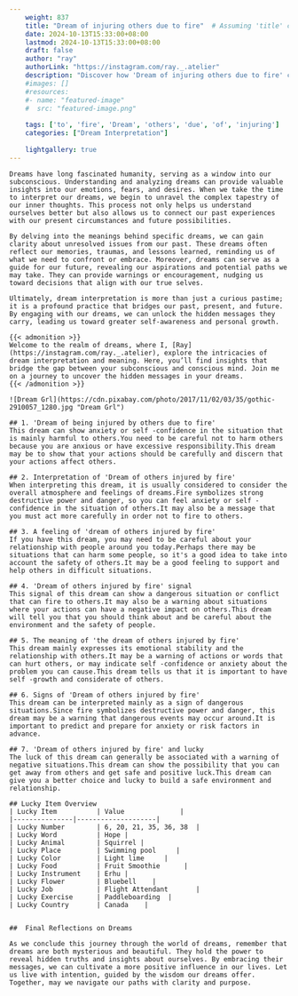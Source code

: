 ```yaml
---
    weight: 837
    title: "Dream of injuring others due to fire"  # Assuming 'title' column exists
    date: 2024-10-13T15:33:00+08:00
    lastmod: 2024-10-13T15:33:00+08:00
    draft: false
    author: "ray"
    authorLink: "https://instagram.com/ray._.atelier"
    description: "Discover how 'Dream of injuring others due to fire' can interpret your future and uncover its significant meanings in your life."
    #images: []
    #resources:
    #- name: "featured-image"
    #  src: "featured-image.png"
    
    tags: ['to', 'fire', 'Dream', 'others', 'due', 'of', 'injuring']
    categories: ["Dream Interpretation"]
    
    lightgallery: true
---
```

    
    Dreams have long fascinated humanity, serving as a window into our subconscious. Understanding and analyzing dreams can provide valuable insights into our emotions, fears, and desires. When we take the time to interpret our dreams, we begin to unravel the complex tapestry of our inner thoughts. This process not only helps us understand ourselves better but also allows us to connect our past experiences with our present circumstances and future possibilities.
    
    By delving into the meanings behind specific dreams, we can gain clarity about unresolved issues from our past. These dreams often reflect our memories, traumas, and lessons learned, reminding us of what we need to confront or embrace. Moreover, dreams can serve as a guide for our future, revealing our aspirations and potential paths we may take. They can provide warnings or encouragement, nudging us toward decisions that align with our true selves.
    
    Ultimately, dream interpretation is more than just a curious pastime; it is a profound practice that bridges our past, present, and future. By engaging with our dreams, we can unlock the hidden messages they carry, leading us toward greater self-awareness and personal growth.
    
    {{< admonition >}}
    Welcome to the realm of dreams, where I, [Ray](https://instagram.com/ray._.atelier), explore the intricacies of dream interpretation and meaning. Here, you’ll find insights that bridge the gap between your subconscious and conscious mind. Join me on a journey to uncover the hidden messages in your dreams.
    {{< /admonition >}}
    
    ![Dream Grl](https://cdn.pixabay.com/photo/2017/11/02/03/35/gothic-2910057_1280.jpg "Dream Grl")
    
    ## 1. 'Dream of being injured by others due to fire'
    This dream can show anxiety or self -confidence in the situation that is mainly harmful to others.You need to be careful not to harm others because you are anxious or have excessive responsibility.This dream may be to show that your actions should be carefully and discern that your actions affect others.
    
    ## 2. Interpretation of 'Dream of others injured by fire'
    When interpreting this dream, it is usually considered to consider the overall atmosphere and feelings of dreams.Fire symbolizes strong destructive power and danger, so you can feel anxiety or self -confidence in the situation of others.It may also be a message that you must act more carefully in order not to fire to others.
    
    ## 3. A feeling of 'dream of others injured by fire'
    If you have this dream, you may need to be careful about your relationship with people around you today.Perhaps there may be situations that can harm some people, so it's a good idea to take into account the safety of others.It may be a good feeling to support and help others in difficult situations.
    
    ## 4. 'Dream of others injured by fire' signal
    This signal of this dream can show a dangerous situation or conflict that can fire to others.It may also be a warning about situations where your actions can have a negative impact on others.This dream will tell you that you should think about and be careful about the environment and the safety of people.
    
    ## 5. The meaning of 'the dream of others injured by fire'
    This dream mainly expresses its emotional stability and the relationship with others.It may be a warning of actions or words that can hurt others, or may indicate self -confidence or anxiety about the problem you can cause.This dream tells us that it is important to have self -growth and considerate of others.
    
    ## 6. Signs of 'Dream of others injured by fire'
    This dream can be interpreted mainly as a sign of dangerous situations.Since fire symbolizes destructive power and danger, this dream may be a warning that dangerous events may occur around.It is important to predict and prepare for anxiety or risk factors in advance.
    
    ## 7. 'Dream of others injured by fire' and lucky
    The luck of this dream can generally be associated with a warning of negative situations.This dream can show the possibility that you can get away from others and get safe and positive luck.This dream can give you a better choice and lucky to build a safe environment and relationship.
    
    ## Lucky Item Overview
    | Lucky Item          | Value              |
    |---------------|--------------------|
    | Lucky Number        | 6, 20, 21, 35, 36, 38  |
    | Lucky Word          | Hope |
    | Lucky Animal        | Squirrel |
    | Lucky Place         | Swimming pool     |
    | Lucky Color         | Light lime     |
    | Lucky Food          | Fruit Smoothie      |
    | Lucky Instrument    | Erhu |
    | Lucky Flower        | Bluebell    |
    | Lucky Job           | Flight Attendant       |
    | Lucky Exercise      | Paddleboarding  |
    | Lucky Country       | Canada    |
    
    
    ##  Final Reflections on Dreams
    
    As we conclude this journey through the world of dreams, remember that dreams are both mysterious and beautiful. They hold the power to reveal hidden truths and insights about ourselves. By embracing their messages, we can cultivate a more positive influence in our lives. Let us live with intention, guided by the wisdom our dreams offer. Together, may we navigate our paths with clarity and purpose.
    